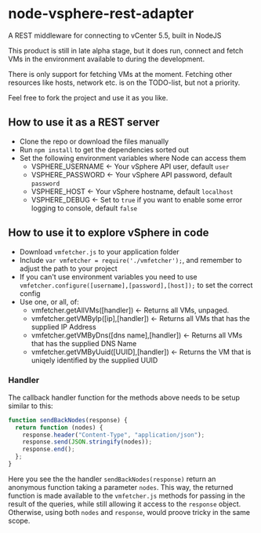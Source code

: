 # node-vsphere-rest-adapter
A REST middleware for connecting to vCenter 5.5, built in NodeJS

This product is still in late alpha stage, but it does run, connect and fetch VMs in the environment available to during the development. 

There is only support for fetching VMs at the moment. Fetching other resources like hosts, network etc. is on the TODO-list, but not a priority.

Feel free to fork the project and use it as you like. 

## How to use it as a REST server
- Clone the repo or download the files manually
- Run `npm install` to get the dependencies sorted out
- Set the following environment variables where Node can access them
  - VSPHERE_USERNAME <- Your vSphere API user, default `user`
  - VSPHERE_PASSWORD <- Your vSphere API password, default `password`
  - VSPHERE_HOST <- Your vSphere hostname, default `localhost`
  - VSPHERE_DEBUG <- Set to `true` if you want to enable some error logging to console, default `false`

## How to use it to explore vSphere in code
- Download `vmfetcher.js` to your application folder
- Include `var vmfetcher = require('./vmfetcher');`, and remember to adjust the path to your project
- If you can't use environment variables you need to use `vmfetcher.configure([username],[password],[host]);` to set the correct config
- Use one, or all, of:
  - vmfetcher.getAllVMs([handler]) <- Returns all VMs, unpaged.
  - vmfetcher.getVMByIp([ip],[handler]) <- Returns all VMs that has the supplied IP Address
  - vmfetcher.getVMByDns([dns name],[handler]) <- Returns all VMs that has the supplied DNS Name
  - vmfetcher.getVMByUuid([UUID],[handler]) <- Returns the VM that is uniqely identified by the supplied UUID

### Handler
The callback handler function for the methods above needs to be setup similar to this:
```javascript
function sendBackNodes(response) {
  return function (nodes) {
    response.header("Content-Type", "application/json");
    response.send(JSON.stringify(nodes));
    response.end();
  };
}
```
Here you see the the handler `sendBackNodes(response)` return an anonymous function taking a parameter `nodes`. This way, the returned function is made available to the `vmfetcher.js` methods for passing in the result of the queries, while still allowing it access to the `response` object. Otherwise, using both `nodes` and `response`, would proove tricky in the same scope.
